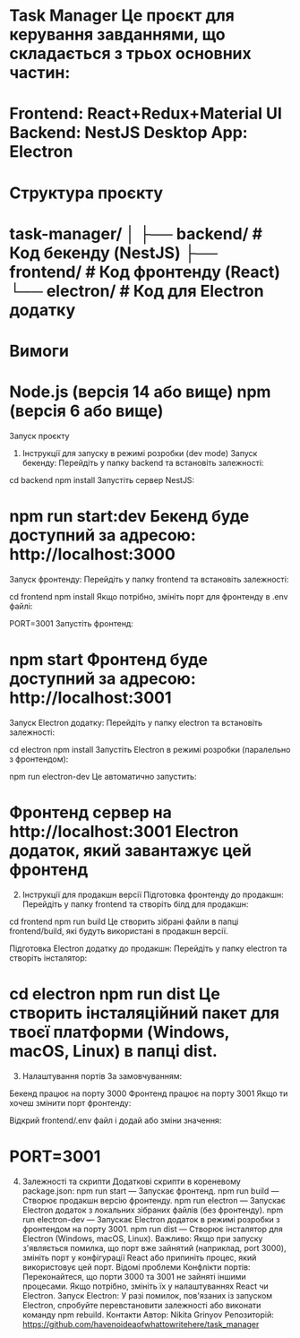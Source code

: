 Task Manager
Це проєкт для керування завданнями, що складається з трьох основних частин:
==========================================================
Frontend: React+Redux+Material UI
Backend: NestJS
Desktop App: Electron
==========================================================
Структура проєкту
==========================================================
task-manager/
│
├── backend/            # Код бекенду (NestJS)
├── frontend/           # Код фронтенду (React)
└── electron/           # Код для Electron додатку
==========================================================
Вимоги
==========================================================
Node.js (версія 14 або вище)
npm (версія 6 або вище)
==========================================================
Запуск проєкту
1. Інструкції для запуску в режимі розробки (dev mode)
   Запуск бекенду:
   Перейдіть у папку backend та встановіть залежності:


cd backend
npm install
Запустіть сервер NestJS:

npm run start:dev
Бекенд буде доступний за адресою: http://localhost:3000
==========================================================
Запуск фронтенду:
Перейдіть у папку frontend та встановіть залежності:

cd frontend
npm install
Якщо потрібно, змініть порт для фронтенду в .env файлі:

PORT=3001
Запустіть фронтенд:

npm start
Фронтенд буде доступний за адресою: http://localhost:3001
==========================================================
Запуск Electron додатку:
Перейдіть у папку electron та встановіть залежності:

cd electron
npm install
Запустіть Electron в режимі розробки (паралельно з фронтендом):

npm run electron-dev
Це автоматично запустить:

Фронтенд сервер на http://localhost:3001
Electron додаток, який завантажує цей фронтенд
==========================================================
2. Інструкції для продакшн версії
   Підготовка фронтенду до продакшн:
   Перейдіть у папку frontend та створіть білд для продакшн:

cd frontend
npm run build
Це створить зібрані файли в папці frontend/build, які будуть використані в продакшн версії.

Підготовка Electron додатку до продакшн:
Перейдіть у папку electron та створіть інсталятор:

cd electron
npm run dist
Це створить інсталяційний пакет для твоєї платформи (Windows, macOS, Linux) в папці dist.
==========================================================
3. Налаштування портів
   За замовчуванням:

Бекенд працює на порту 3000
Фронтенд працює на порту 3001
Якщо ти хочеш змінити порт фронтенду:

Відкрий frontend/.env файл і додай або зміни значення:

PORT=3001
==========================================================
4. Залежності та скрипти
   Додаткові скрипти в кореневому package.json:
   npm run start — Запускає фронтенд.
   npm run build — Створює продакшн версію фронтенду.
   npm run electron — Запускає Electron додаток з локальних зібраних файлів (без фронтенду).
   npm run electron-dev — Запускає Electron додаток в режимі розробки з фронтендом на порту 3001.
   npm run dist — Створює інсталятор для Electron (Windows, macOS, Linux).
   Важливо:
   Якщо при запуску з'являється помилка, що порт вже зайнятий (наприклад, port 3000), змініть порт у конфігурації React або припиніть процес, який використовує цей порт.
   Відомі проблеми
   Конфлікти портів: Переконайтеся, що порти 3000 та 3001 не зайняті іншими процесами. Якщо потрібно, змініть їх у налаштуваннях React чи Electron.
   Запуск Electron: У разі помилок, пов'язаних із запуском Electron, спробуйте перевстановити залежності або виконати команду npm rebuild.
   Контакти
   Автор: Nikita Grinyov
   Репозиторій: https://github.com/havenoideaofwhattowritehere/task_manager
